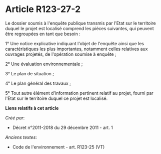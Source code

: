 # Article R123-27-2

Le dossier soumis à l'enquête publique transmis par l'Etat sur le territoire duquel le projet est localisé comprend les
pièces suivantes, qui peuvent être regroupées en tant que besoin :

1° Une notice explicative indiquant l'objet de l'enquête ainsi que les caractéristiques les plus importantes, notamment
celles relatives aux ouvrages projetés, de l'opération soumise à enquête ;

2° Une évaluation environnementale ;

3° Le plan de situation ;

4° Le plan général des travaux ;

5° Tout autre élément d'information pertinent relatif au projet, fourni par l'Etat sur le territoire duquel ce projet est
localisé.

**Liens relatifs à cet article**

_Créé par_:

  - Décret n°2011-2018 du 29 décembre 2011 - art. 1

_Anciens textes_:

  - Code de l'environnement - art. R123-25 (VT)

